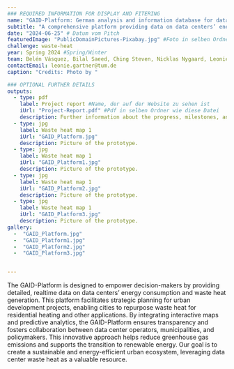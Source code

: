 ```yaml
---
### REQUIRED INFORMATION FOR DISPLAY AND FITERING
name: "GAID-Platform: German analysis and information database for data centers."
subtitle: "A comprehensive platform providing data on data centers’ energy use and waste heat for sustainable urban planning and decision-making."
date: "2024-06-25" # Datum vom Pitch
featuredImage: "PublicDomainPictures-Pixabay.jpg" #Foto in selben Ordner wie diese Datei
challenge: waste-heat
year: Spring 2024 #Spring/Winter
team: Belén Vásquez, Bilal Saeed, Ching Steven, Nicklas Nygaard, Leonie Gartner #6. Team members
contactEmail: leonie.gartner@tum.de
caption: "Credits: Photo by "

### OPTIONAL FURTHER DETAILS
outputs:
  - type: pdf
    label: Project report #Name, der auf der Website zu sehen ist
    iUrl: "Project-Report.pdf" #Pdf in selben Ordner wie diese Datei
    description: Further information about the progress, milestones, and roadblocks.
  - type: jpg
    label: Waste heat map 1
    iUrl: "GAID_Platform.jpg"
    description: Picture of the prototype.
  - type: jpg
    label: Waste heat map 1
    iUrl: "GAID_Platform1.jpg"
    description: Picture of the prototype.
  - type: jpg
    label: Waste heat map 1
    iUrl: "GAID_Platform2.jpg"
    description: Picture of the prototype.
  - type: jpg
    label: Waste heat map 1
    iUrl: "GAID_Platform3.jpg"
    description: Picture of the prototype.
gallery:
  -  "GAID_Platform.jpg"
  -  "GAID_Platform1.jpg"
  -  "GAID_Platform2.jpg"
  -  "GAID_Platform3.jpg"


---
```

The GAID-Platform is designed to empower decision-makers by providing detailed, realtime data on data centers’ energy consumption and waste heat generation. This platform facilitates strategic planning for urban development projects, enabling cities to repurpose waste heat for residential heating and other applications. By integrating interactive maps and predictive analytics, the GAID-Platform ensures transparency and fosters collaboration between data center operators, municipalities, and policymakers. This innovative approach helps reduce greenhouse gas emissions and supports the transition to renewable energy. Our goal is to create a sustainable and energy-efficient urban ecosystem, leveraging data center waste heat as a valuable resource.
